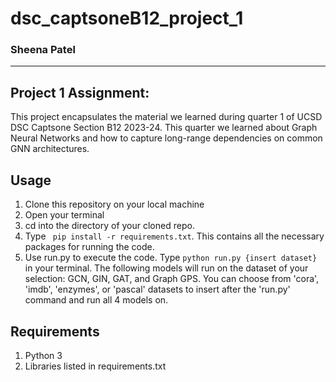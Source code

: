 # dsc_captsoneB12_project_1
### Sheena Patel
________________________________________

## Project 1 Assignment:
This project encapsulates the material we learned during quarter 1 of UCSD DSC Captsone Section B12 2023-24. This quarter we learned about Graph Neural Networks and how to capture long-range dependencies on common GNN architectures. 

## Usage
1. Clone this repository on your local machine
2. Open your terminal
3. cd into the directory of your cloned repo. 
4. Type  ``` pip install -r requirements.txt```. This contains all the necessary packages for running the code.
5. Use run.py to execute the code. Type ```python run.py {insert dataset}``` in your terminal. The following models will run on the dataset of your selection: GCN, GIN, GAT, and Graph GPS. You can choose from 'cora', 'imdb', 'enzymes', or 'pascal' datasets to insert after the 'run.py' command and run all 4 models on.


## Requirements
1) Python 3
2) Libraries listed in requirements.txt

